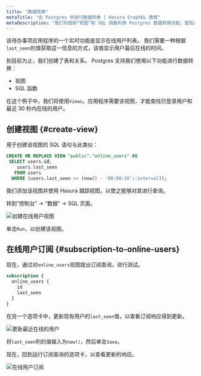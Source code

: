 ```yaml
---
title: "数据转换"
metaTitle: "在 Postgres 中进行数据转换 | Hasura GraphQL 教程"
metaDescription: "我们将借助“视图”和 SQL 函数利用 Postgres 数据转换功能，查找该应用程序所需的在线用户"
---
```




该待办事项应用程序的一个实时功能是显示在线用户列表。 我们需要一种根据`last_seen`的值获取这一信息的方式，该值显示用户最后在线的时间。

到目前为止，我们创建了表和关系。
Postgres 支持我们使用以下功能进行数据转换：

- 视图
- SQL 函数

在这个例子中，我们将使用`Views`。应用程序需要该视图，才能查找已登录用户和最近 30 秒内在线的用户。

## 创建视图 {#create-view}

用于创建该视图的 SQL 语句与此类似：

```sql
CREATE OR REPLACE VIEW "public"."online_users" AS
 SELECT users.id,
    users.last_seen
   FROM users
  WHERE (users.last_seen >= (now() - '00:00:30'::interval));
```

我们添加该视图并使用 Hasura 跟踪视图，以使之能够对其进行查询。

转到“控制台” -> “数据” -> SQL 页面。

![创建在线用户视图](https://graphql-engine-cdn.hasura.io/learn-hasura/assets/graphql-hasura/create-view.png)

单击`Run`，以创建该视图。

## 在线用户订阅 {#subscription-to-online-users}

现在，通过对`online_users`视图提出订阅查询，进行测试。

```graphql
subscription {
  online_users {
    id
    last_seen
  }
}
```

在另一个选项卡中，更新现有用户的`last_seen`值，以查看订阅响应得到更新。

![更新最近在线的用户](https://graphql-engine-cdn.hasura.io/learn-hasura/assets/graphql-hasura/update-users-last-seen.png)

将`last_seen`列的值输入为`now()`，然后单击`Save`。

现在，回到运行订阅查询的选项卡，以查看更新的响应。

![在线用户订阅](https://graphql-engine-cdn.hasura.io/learn-hasura/assets/graphql-hasura/online-users-subscription.png)





